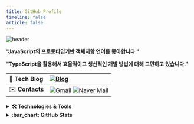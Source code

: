 ```yaml
---
title: GitHub Profile
timeline: false
article: false
---
```


![header](https://capsule-render.vercel.app/api?type=waving&color=7fbcd2&section=header&text=Chu%20Yeon%20Kyu&fontColor=e1ffee&height=200)

**"JavaScript의 프로토타입기반 객체지향 언어를 좋아합니다."**

**"TypeScript을 활용해서 효율적이고 생산적인 개발 방법에 대해 고민하고 있습니다."**
<br/>

| :pencil: **Tech Blog**  | [![Blog][Blog]][Blog-url]                                                  |
| :---------------------- | :------------------------------------------------------------------------- |
| :envelope: **Contacts** | [![Gmail][Gmail]][Gmail-mail-link] [![Naver Mail][Naver]][Naver-mail-link] |

<details>
<summary><b>🛠️ Technologies & Tools</b></summary>

<br/>


|                                                                                          Main                                                                                          |
| :------------------------------------------------------------------------------------------------------------------------------------------------------------------------------------: |
|                                     ![NestJS][NestJS] ![NodeJS][NodeJS] ![TypeScript][TypeScript] ![JavaScript][JavaScript] ![Postgres][Postgres] ![GitHub-Actions][GitHub-Actions]                                      |
|                                                                                    **Experienced**                                                                                     |
|                                                   ![Python][Python] ![Django][Django] ![Vue.js][Vue.js] ![React][React] ![AWS][AWS]                                                    |
|                                                                                   **Explore & Use**                                                                                    |
|                                                           ![C][C] ![DynamoDB][DynamoDB] ![MongoDB][MongoDB] ![Redis][Redis]                                                            |
|                                                                                       **Tools**                                                                                        |
| ![VS Code][VS-Code] ![Markdown][Markdown] ![Obsidian][Obsidian] ![Colab][Colab] ![ChatGPT][ChatGPT] ![Git][Git] ![Docker][Docker] ![Docker Compose][Docker-Compose] ![Swagger][Swagger] |

</details>

<details>

<summary><b>:bar_chart: GitHub Stats</b></summary>

<br/>

[![Zamoca's GitHub Stats][GitHub-Stats]][GitHub-url]

[![Hits][Hits]][Hits-url]

</details>

<!-- MARKDOWN LINKS & IMAGES -->
<!-- https://www.markdownguide.org/basic-syntax/#reference-style-links -->

<!--Stats-->

[Blog]: https://img.shields.io/badge/Blog-12100E?style=for-the-badge&logo=github&logoColor=white
[Hits]: https://hits.seeyoufarm.com/api/count/incr/badge.svg?url=https%3A%2F%2Fgithub.com%2Fzamoca42&count_bg=%2379C83D&title_bg=%23555555&icon=&icon_color=%23E7E7E7&title=profile+view&edge_flat=true
[GitHub-Stats]: https://github-readme-stats.vercel.app/api?username=zamoca42
[Gmail]: https://img.shields.io/badge/gmail-%2314354c.svg?style=for-the-badge&logo=gmail&logoColor=red
[Naver]: https://img.shields.io/badge/naver-03C75A.svg?style=for-the-badge&logoColor=white

<!--TECH-SHIELD-->

[NestJS]: https://img.shields.io/badge/NestJS-E0234E?style=for-the-badge&logo=nestjs&logoColor=white
[NodeJS]: https://img.shields.io/badge/Node.js-6DA55F?style=for-the-badge&logo=node.js&logoColor=white
[TypeScript]: https://img.shields.io/badge/TypeScript-%23007ACC?style=for-the-badge&logo=typescript&logoColor=white
[JavaScript]: https://img.shields.io/badge/JavaScript-%23323330?style=for-the-badge&logo=javascript&logoColor=%23F7DF1E
[Postgres]: https://img.shields.io/badge/Postgres-%23316192?style=for-the-badge&logo=postgresql&logoColor=white
[Git]: https://img.shields.io/badge/Git-%23F05032?style=for-the-badge&logo=git&logoColor=white
[Docker]: https://img.shields.io/badge/Docker-%232496ED?style=for-the-badge&logo=docker&logoColor=white
[Docker-Compose]: https://img.shields.io/badge/Docker%20Compose-%2300BFFF?style=for-the-badge&logo=docker&logoColor=white
[Python]: https://img.shields.io/badge/Python-3766AB?style=for-the-badge&logo=Python&logoColor=white
[Django]: https://img.shields.io/badge/Django-092E20?style=for-the-badge&logo=Django&logoColor=white
[Vue.js]: https://img.shields.io/badge/Vue-4FC08D?style=for-the-badge&logo=Vue.js&logoColor=white
[React]: https://img.shields.io/badge/React-61DAFB?style=for-the-badge&logo=React&logoColor=white
[AWS]: https://img.shields.io/badge/AWS-232F3E?style=for-the-badge&logo=AmazonAWS&logoColor=white
[C]: https://img.shields.io/badge/C-A8B9CC?style=for-the-badge&logo=C&logoColor=white
[DynamoDB]: https://img.shields.io/badge/DynamoDB-4053D6?style=for-the-badge&logo=AmazonDynamoDB&logoColor=white
[MongoDB]: https://img.shields.io/badge/MongoDB-47A248?style=for-the-badge&logo=MongoDB&logoColor=white
[Redis]: https://img.shields.io/badge/Redis-DC382D?style=for-the-badge&logo=Redis&logoColor=white
[VS-Code]: https://img.shields.io/badge/VS%20Code-0078d7?style=for-the-badge&logo=visual-studio-code&logoColor=white
[Markdown]: https://img.shields.io/badge/Markdown-%23000000?style=for-the-badge&logo=markdown&logoColor=white
[Obsidian]: https://img.shields.io/badge/Obsidian-%23483699?style=for-the-badge&logo=obsidian&logoColor=white
[Colab]: https://img.shields.io/badge/Colab-%23F46800?style=for-the-badge&logo=googlecolab&logoColor=white
[ChatGPT]: https://img.shields.io/badge/ChatGPT-%23000000?style=for-the-badge&logo=openai&logoColor=white
[Swagger]: https://img.shields.io/badge/Swagger-%85EA2D?style=for-the-badge&logo=swagger&logoColor=white
[GitHub-Actions]: https://img.shields.io/badge/GitHub%20Actions-%23000000?style=for-the-badge&logo=githubactions&logoColor=white

<!--URL-LINK-->

[Hits-url]: https://hits.seeyoufarm.com
[GitHub-url]: https://github.com/Zamoca42
[Blog-url]: https://zamoca42.github.io/blog
[Gmail-mail-link]: suntail93@gmail.com
[Naver-mail-link]: suntail2002@naver.com
